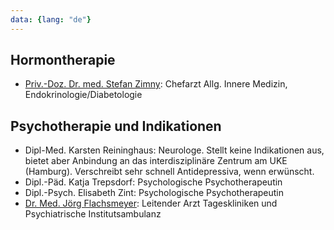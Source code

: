 ```yaml
---
data: {lang: "de"}
---
```

## Hormontherapie
- [Priv.-Doz. Dr. med. Stefan Zimny](https://www.helios-gesundheit.de/kliniken/schwerin/unser-angebot/unsere-mitarbeiter/profil/person/stefan-zimny/): Chefarzt Allg. Innere Medizin, Endokrinologie/Diabetologie
## Psychotherapie und Indikationen
- Dipl-Med. Karsten Reininghaus: Neurologe. Stellt keine Indikationen aus, bietet aber Anbindung an das interdisziplinäre Zentrum am UKE (Hamburg). Verschreibt sehr schnell Antidepressiva, wenn erwünscht.
- Dipl.-Päd. Katja Trepsdorf: Psychologische Psychotherapeutin
- Dipl.-Psych. Elisabeth Zint: Psychologische Psychotherapeutin
- [Dr. Med. Jörg Flachsmeyer](https://www.helios-gesundheit.de/kliniken/schwerin/unser-angebot/unsere-mitarbeiter/profil/person/joerg-flachsmeyer/): Leitender Arzt Tageskliniken und Psychiatrische Institutsambulanz

